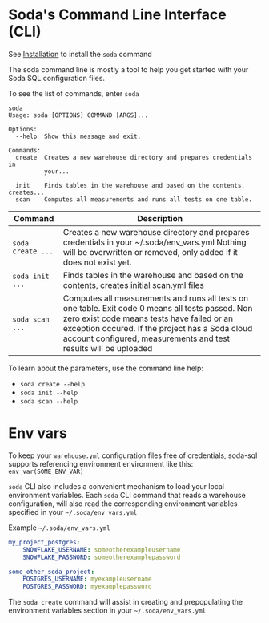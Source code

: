 # Soda's Command Line Interface (CLI)

See [Installation](installation.md) to install the `soda` command

The soda command line is mostly a tool to help you get started with 
your Soda SQL configuration files.
 
To see the list of commands, enter `soda`

```
soda
Usage: soda [OPTIONS] COMMAND [ARGS]...

Options:
  --help  Show this message and exit.

Commands:
  create  Creates a new warehouse directory and prepares credentials in
          your...

  init    Finds tables in the warehouse and based on the contents, creates...
  scan    Computes all measurements and runs all tests on one table.
```
 
| Command | Description |
| ------- | ----------- |
| `soda create ...` | Creates a new warehouse directory and prepares credentials in your ~/.soda/env_vars.yml Nothing will be overwritten or removed, only added if it does not exist yet. |
| `soda init ...` | Finds tables in the warehouse and based on the contents, creates initial scan.yml files |
| `soda scan ...` | Computes all measurements and runs all tests on one table.  Exit code 0 means all tests passed. Non zero exist code means tests have failed or an exception occured. If the project has a Soda cloud account configured, measurements and test results will be uploaded |

To learn about the parameters, use the command line help:
* `soda create --help`
* `soda init --help`
* `soda scan --help`

# Env vars

To keep your `warehouse.yml` configuration files free of credentials, soda-sql  
supports referencing environment environment like this: `env_var(SOME_ENV_VAR)`

`soda` CLI also includes a convenient mechanism to load your local environment 
variables.  Each `soda` CLI command that reads a warehouse configuration, will 
also read the corresponding environment variables specified in your 
`~/.soda/env_vars.yml`

Example `~/.soda/env_vars.yml`
```yaml
my_project_postgres:
    SNOWFLAKE_USERNAME: someotherexampleusername
    SNOWFLAKE_PASSWORD: someotherexamplepassword

some_other_soda_project:
    POSTGRES_USERNAME: myexampleusername
    POSTGRES_PASSWORD: myexamplepassword
```

The `soda create` command will assist in creating and prepopulating the 
environment variables section in your `~/.soda/env_vars.yml`

